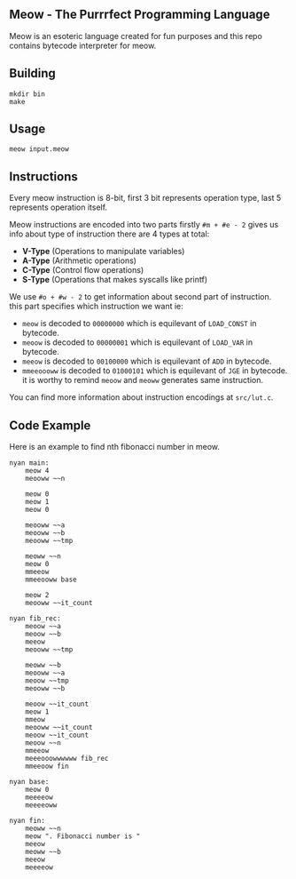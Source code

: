 ## Meow - The Purrrfect Programming Language
Meow is an esoteric language created for fun purposes and this repo contains bytecode interpreter for meow.

## Building
```
mkdir bin
make
```

## Usage
```
meow input.meow
```

## Instructions
Every meow instruction is 8-bit, first 3 bit represents operation type, last 5 represents
operation itself.

Meow instructions are encoded into two parts firstly `#m + #e - 2` gives us info about
type of instruction there are 4 types at total:
* **V-Type** (Operations to manipulate variables)
* **A-Type** (Arithmetic operations)
* **C-Type** (Control flow operations)
* **S-Type** (Operations that makes syscalls like printf)

We use `#o + #w - 2` to get information about second part of instruction.\
this part specifies which instruction we want ie:
* `meow` is decoded to `00000000` which is equilevant of `LOAD_CONST` in bytecode.
* `meoow` is decoded to `00000001` which is equilevant of `LOAD_VAR` in bytecode.
* `meeow` is decoded to `00100000` which is equilevant of `ADD` in bytecode.
* `mmeeoooww` is decoded to `01000101` which is equilevant of `JGE` in bytecode.
it is worthy to remind `meoow` and `meoww` generates same instruction.

You can find more information about instruction encodings at `src/lut.c`.


## Code Example
Here is an example to find nth fibonacci number in meow. 
```
nyan main:
    meow 4
    meooww ~~n

    meow 0
    meow 1
    meow 0

    meooww ~~a
    meooww ~~b
    meooww ~~tmp

    meoww ~~n
    meow 0
    mmeeow
    mmeeooww base

    meow 2
    meooww ~~it_count

nyan fib_rec:
    meoow ~~a
    meoow ~~b
    meeow
    meooww ~~tmp

    meoww ~~b
    meooww ~~a
    meoow ~~tmp
    meooww ~~b

    meoow ~~it_count
    meow 1
    mmeow
    meooww ~~it_count
    meoow ~~it_count
    meoow ~~n
    mmeeow
    meeeooowwwwww fib_rec
    mmeeoow fin

nyan base:
    meow 0
    meeeeow
    meeeeoww

nyan fin:
    meoww ~~n
    meow ". Fibonacci number is "
    meeow
    meoww ~~b
    meeow
    meeeeow
```
